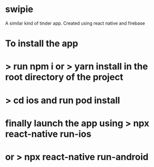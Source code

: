 # swipie
A similar kind of tinder app. Created using react native and firebase

# To install the app
# > run npm i or > yarn install in the root directory of the project
# > cd ios and run pod install
# finally launch the app using > npx react-native run-ios
# or > npx react-native run-android
